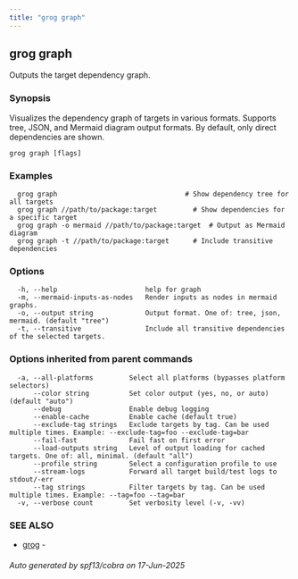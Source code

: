 ```yaml
---
title: "grog graph"
---
```

## grog graph

Outputs the target dependency graph.

### Synopsis

Visualizes the dependency graph of targets in various formats.
Supports tree, JSON, and Mermaid diagram output formats. By default, only direct dependencies are shown.

```
grog graph [flags]
```

### Examples

```
  grog graph                                # Show dependency tree for all targets
  grog graph //path/to/package:target         # Show dependencies for a specific target
  grog graph -o mermaid //path/to/package:target  # Output as Mermaid diagram
  grog graph -t //path/to/package:target      # Include transitive dependencies
```

### Options

```
  -h, --help                      help for graph
  -m, --mermaid-inputs-as-nodes   Render inputs as nodes in mermaid graphs.
  -o, --output string             Output format. One of: tree, json, mermaid. (default "tree")
  -t, --transitive                Include all transitive dependencies of the selected targets.
```

### Options inherited from parent commands

```
  -a, --all-platforms         Select all platforms (bypasses platform selectors)
      --color string          Set color output (yes, no, or auto) (default "auto")
      --debug                 Enable debug logging
      --enable-cache          Enable cache (default true)
      --exclude-tag strings   Exclude targets by tag. Can be used multiple times. Example: --exclude-tag=foo --exclude-tag=bar
      --fail-fast             Fail fast on first error
      --load-outputs string   Level of output loading for cached targets. One of: all, minimal. (default "all")
      --profile string        Select a configuration profile to use
      --stream-logs           Forward all target build/test logs to stdout/-err
      --tag strings           Filter targets by tag. Can be used multiple times. Example: --tag=foo --tag=bar
  -v, --verbose count         Set verbosity level (-v, -vv)
```

### SEE ALSO

* [grog](/reference/cli/grog/)	 -

###### Auto generated by spf13/cobra on 17-Jun-2025
